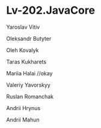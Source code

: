 # Lv-202.JavaCore

Yaroslav Vitiv

Oleksandr Butyter

Oleh Kovalyk

Taras Kukharets

Mariia Halai //okay

Valeriy Yavorskyy

Ruslan Romanchak

Andrii Hrynus

Andrii Mahun
